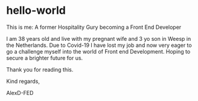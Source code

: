 # hello-world
This is me:
A former Hospitality Gury becoming a Front End Developer

I am 38 years old and live with my pregnant wife and 3 yo son in Weesp in the Netherlands.
Due to Covid-19 I have lost my job and now very eager to go a challenge myself into the world of Front end Development.
Hoping to secure a brighter future for us. 

Thank you for reading this.

Kind regards,

AlexD-FED
